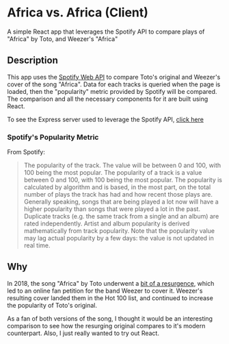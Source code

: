 # Africa vs. Africa (Client)

A simple React app that leverages the Spotify API to compare plays of "Africa" by Toto, and Weezer's "Africa"

## Description

This app uses the [Spotify Web API](https://developer.spotify.com/documentation/web-api/) to compare Toto's original and Weezer's cover of the song "Africa". Data for each tracks is queried when the page is loaded, then the "popularity" metric provided by Spotify will be compared. The comparison and all the necessary components for it are built using React.

To see the Express server used to leverage the Spotify API, [click here](https://github.com/DTCurrie/africa-vs-africa-api)

### Spotify's Popularity Metric

From Spotify:

> The popularity of the track. The value will be between 0 and 100, with 100 being the most popular. The popularity of a track is a value between 0 and 100, with 100 being the most popular. The popularity is calculated by algorithm and is based, in the most part, on the total number of plays the track has had and how recent those plays are. Generally speaking, songs that are being played a lot now will have a higher popularity than songs that were played a lot in the past. Duplicate tracks (e.g. the same track from a single and an album) are rated independently. Artist and album popularity is derived mathematically from track popularity. Note that the popularity value may lag actual popularity by a few days: the value is not updated in real time.

## Why

In 2018, the song "Africa" by Toto underwent a [bit of a resurgence](https://www.rollingstone.com/music/music-features/toto-africa-the-new-anthem-747262/), which led to an online fan petition for the band Weezer to cover it. Weezer's resulting cover landed them in the Hot 100 list, and continued to increase the popularity of Toto's original.

As a fan of both versions of the song, I thought it would be an interesting comparison to see how the resurging original compares to it's modern counterpart. Also, I just really wanted to try out React.